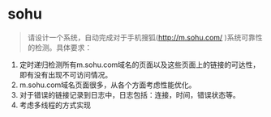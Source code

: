 # sohu


> 请设计一个系统，自动完成对于手机搜狐(http://m.sohu.com/ )系统可靠性的检测。具体要求：
1. 定时递归检测所有m.sohu.com域名的页面以及这些页面上的链接的可达性，即有没有出现不可访问情况。
2. m.sohu.com域名页面很多，从各个方面考虑性能优化。
3. 对于错误的链接记录到日志中，日志包括：连接，时间，错误状态等。
4. 考虑多线程的方式实现
